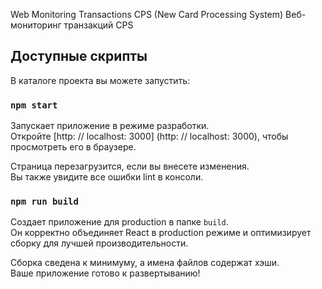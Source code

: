 Web Monitoring Transactions CPS (New Card Processing System)
Веб-мониторинг транзакций CPS

## Доступные скрипты

В каталоге проекта вы можете запустить:

### `npm start`

Запускает приложение в режиме разработки.<br>
Откройте [http: // localhost: 3000] (http: // localhost: 3000), чтобы просмотреть его в браузере.

Страница перезагрузится, если вы внесете изменения.<br>
Вы также увидите все ошибки lint в консоли.

### `npm run build`

Создает приложение для production в папке `build`. <br>
Он корректно объединяет React в production режиме и оптимизирует сборку для лучшей производительности.

Сборка сведена к минимуму, а имена файлов содержат хэши. <br>
Ваше приложение готово к развертыванию!
